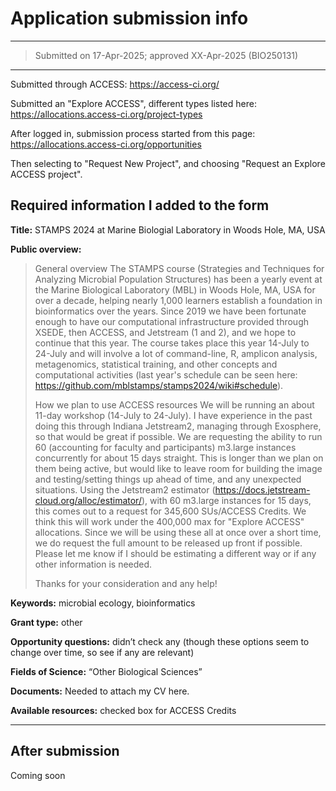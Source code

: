 # Application submission info

---
> Submitted on 17-Apr-2025; approved XX-Apr-2025 (BIO250131)
---

Submitted through ACCESS: https://access-ci.org/

Submitted an "Explore ACCESS", different types listed here: https://allocations.access-ci.org/project-types

After logged in, submission process started from this page: https://allocations.access-ci.org/opportunities

Then selecting to "Request New Project", and choosing "Request an Explore ACCESS project".

## Required information I added to the form

**Title:** STAMPS 2024 at Marine Biologial Laboratory in Woods Hole, MA, USA

**Public overview:**  

> General overview
> The STAMPS course (Strategies and Techniques for Analyzing Microbial Population Structures) has been a yearly event at the Marine Biological Laboratory (MBL) in Woods Hole, MA, USA for over a decade, helping nearly 1,000 learners establish a foundation in bioinformatics over the years. Since 2019 we have been fortunate enough to have our computational infrastructure provided through XSEDE, then ACCESS, and Jetstream (1 and 2), and we hope to continue that this year. The course takes place this year 14-July to 24-July and will involve a lot of command-line, R, amplicon analysis, metagenomics, statistical training, and other concepts and computational activities (last year's schedule can be seen here: https://github.com/mblstamps/stamps2024/wiki#schedule).
> 
> How we plan to use ACCESS resources
> We will be running an about 11-day workshop (14-July to 24-July). I have experience in the past doing this through Indiana Jetstream2, managing through Exosphere, so that would be great if possible. We are requesting the ability to run 60 (accounting for faculty and participants) m3.large instances concurrently for about 15 days straight. This is longer than we plan on them being active, but would like to leave room for building the image and testing/setting things up ahead of time, and any unexpected situations. Using the Jetstream2 estimator (https://docs.jetstream-cloud.org/alloc/estimator/), with 60 m3.large instances for 15 days, this comes out to a request for 345,600 SUs/ACCESS Credits. We think this will work under the 400,000 max for "Explore ACCESS" allocations. Since we will be using these all at once over a short time, we do request the full amount to be released up front if possible. Please let me know if I should be estimating a different way or if any other information is needed.
> 
> Thanks for your consideration and any help!

**Keywords:** microbial ecology, bioinformatics

**Grant type:** other

**Opportunity questions:** didn’t check any (though these options seem to change over time, so see if any are relevant)

**Fields of Science:** “Other Biological Sciences”

**Documents:** Needed to attach my CV here.

**Available resources:** checked box for ACCESS Credits

---

## After submission

Coming soon

<!-- ### Getting the remaining 200,000 credits
The “Explore ACCESS” project at this time comes with a total of 400,000 credits, with 200,000 released at first. After getting approved, I went to the https://allocations.access-ci.org/requests page, selected the STAMPS 2025 project, clicked on “Credits + Resources”, then “REQUEST MORE CREDITS”, then “REQUEST MORE CREDITS” again, then “REQUEST A SUPPLEMENT”. Then filled out these:
- Reason: 
  -	This is for a course that will be using all the credits over a short period of time, so we would like the total 400,000 available from the start. Thanks!
- Available Resources:
  -	Checked the box for ACCESS Credits
- Document Type:
  -	A Progress Report is required. This was just a PDF state the same as the “Reason” above.

Then submitted the form.

### Transferring credits from ACCESS to JetStream2
Once approved, and logged in, needed this page (https://allocations.access-ci.org/requests) in order to transfer ACCESS credits to a specific resource. For the appropriate allocation/Project, selected "Credits + Resources", then the text box that initially says "Add a resource to your exchange...", then selected "Indiana Jetstream2 CPU", then entered 196,000 (since I did this before the other 200,000 were available). Then for "Indiana Jetstream2 Storage" added the remaining 4,000, giving 4 TB of shared storage to use.
After the other 200,000 are made available, repeat the process without adding anymore to Storage.

### Requesting quota-limit increases so we can run up to 60 instances concurrently, and requesting Manila (for shared volume)
The allocation comes with a limit on the number of concurrent instances that can be run. I submitted a request when logged into Jetstream2 here: https://jetstream2.exosphere.app/exosphere/getsupport

This is the text I submitted (after selecting the radio dial for “An Allocation”):

> Hi there :)
> 
> We plan to use this allocation (BIO240064) with 60 concurrent m3.large instances for a bioinformatics course we are running. The starting limit is set to 10.
> 
> Could you please help with increasing the allotted quotas so that we will be able to run up to 60 m3.large instances concurrently on this allocation, including cores, ram, volume, ports, available IP addresses, and whatever other magic you folks take care of that I'm naive to?
>
> We would also like to be able to use the 4 TB we specified for Jetstream2 Storage as a shared volume attached to all instances. We've done this with Manila in the past. Could you please enable that for us?
>
> Thank you for any help!  
> -Mike -->
